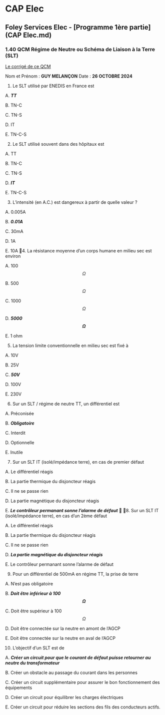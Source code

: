# CAP Elec
## Foley Services Elec - [Programme 1ère partie](CAP Elec.md)

### 1.40 QCM Régime de Neutre ou Schéma de Liaison à la Terre (SLT)

[Le corrigé de ce QCM](./1_40_QCM_corrige.md)


Nom et Prénom	: **GUY MELANÇON**	Date : **26 OCTOBRE 2024**


1. Le SLT utilisé par ENEDIS en France est

 A. ***TT***

 B. TN-C

 C. TN-S

 D. IT

 E. TN-C-S


2. Le SLT utilisé souvent dans des hôpitaux est

 A. TT

 B. TN-C

 C. TN-S

 D. ***IT***

 E. TN-C-S


3. L’intensité (en A.C.) est dangereux à partir de quelle valeur ?

 A. 0.005A

 B. ***0.01A***

 C. 30mA

 D. 1A

 E. 10A
4. La résistance moyenne d’un corps humane en milieu sec est environ

 A. 100 $$\Omega$$

 B. 500 $$\Omega$$

 C. 1000 $$\Omega$$

 D. ***5000 $$\Omega$$***

 E. 1 ohm


5. La tension limite conventionnelle en milieu sec est fixé à

 A. 10V

 B. 25V

 C. ***50V***

 D. 100V

 E. 230V


6. Sur un SLT / régime de neutre TT, un différentiel est

 A. Préconisée

 B. ***Obligatoire***

 C. Interdit

 D. Optionnelle

 E. Inutile


7. Sur un SLT	IT	(isolé/impédance terre), en cas de premier défaut

 A. Le différentiel réagis

 B. La partie thermique du disjoncteur réagis

 C. Il ne se passe rien

 D. La partie magnétique du disjoncteur réagis

 E. ***Le contrôleur permanant sonne l’alarme de défaut***

8. Sur un SLT	IT	(isolé/impédance terre), en cas d’un 2ème défaut

 A. Le différentiel réagis

 B. La partie thermique du disjoncteur réagis

 C. Il ne se passe rien

 D. ***La partie magnétique du disjoncteur réagis***

 E. Le contrôleur permanant sonne l’alarme de défaut


9. Pour un différentiel de 500mA en régime TT, la prise de terre

 A. N’est pas obligatoire

 B. ***Doit être inférieur à 100 $$\Omega$$***

 C. Doit être supérieur à 100 $$\Omega$$

 D. Doit être connectée sur la neutre en amont de l’AGCP

 E. Doit être connectée sur la neutre en aval de l’AGCP


10. L’objectif d’un SLT est de

 A. ***Créer un circuit pour que le courant de défaut puisse retourner au neutre du transformateur***

 B. Créer un obstacle au passage du courant dans les personnes

 C. Créer un circuit supplémentaire pour assurer le bon fonctionnement des équipements

 D. Créer un circuit pour équilibrer les charges électriques

 E. Créer un circuit pour réduire les sections des fils des conducteurs actifs.